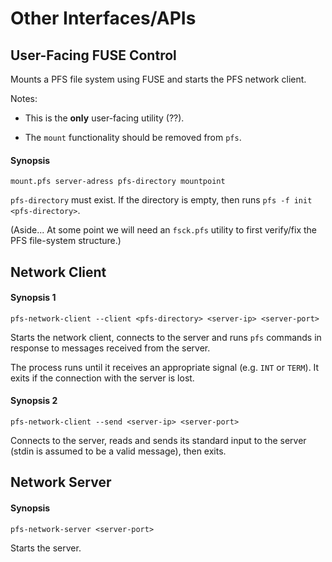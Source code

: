 Other Interfaces/APIs
=====================

## User-Facing FUSE Control

Mounts a PFS file system using FUSE and starts the PFS network client.

Notes:

- This is the **only** user-facing utility (??).

- The `mount` functionality should be removed from `pfs`.

#### Synopsis

    mount.pfs server-adress pfs-directory mountpoint

`pfs-directory` must exist.  If the directory is empty, then runs `pfs -f init <pfs-directory>`.

(Aside... At some point we will need an `fsck.pfs` utility to first verify/fix the PFS file-system structure.)

## Network Client

#### Synopsis 1

    pfs-network-client --client <pfs-directory> <server-ip> <server-port>

Starts the network client, connects to the server and runs `pfs` commands in response to messages received from the server.

The process runs until it receives an appropriate signal (e.g. `INT` or `TERM`).  It exits if the connection with the server is lost.

#### Synopsis 2

    pfs-network-client --send <server-ip> <server-port>

Connects to the server, reads and sends its standard input to the server (stdin is assumed to be a valid message), then exits.

## Network Server

#### Synopsis

    pfs-network-server <server-port>

Starts the server.
